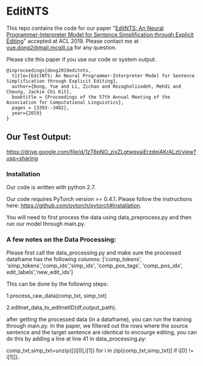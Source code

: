 # EditNTS
This repo contains the code for our paper "[EditNTS: An Neural Programmer-Interpreter Model for Sentence Simplification through Explicit Editing](https://arxiv.org/abs/1906.08104)" accepted at ACL 2019. Please contact me at yue.dong2@mail.mcgill.ca for any question.

Please cite this paper if you use our code or system output.
```
@inproceedings{dong2019editnts,
  title={EditNTS: An Neural Programmer-Interpreter Model for Sentence Simplification through Explicit Editing},
  author={Dong, Yue and Li, Zichao and Rezagholizadeh, Mehdi and Cheung, Jackie Chi Kit},
  booktitle = {Proceedings of the 57th Annual Meeting of the Association for Computational Linguistics},
  pages = {3393--3402},
  year={2019}
}
```
## Our Test Output:
https://drive.google.com/file/d/1zT6pNO_zixZLgtwqxaiErzdeiAKrALzt/view?usp=sharing

### Installation
Our code is written with python 2.7. 

Our code requires PyTorch version >= 0.4.1. Please follow the instructions here: https://github.com/pytorch/pytorch#installation.

You will need to first process the data using data_preprocess.py and then run our model through main.py. 

### A few notes on the Data Processing:

Please first call the data_processing.py and make sure the processed dataframe has the following columns:
['comp_tokens', 'simp_tokens','comp_ids','simp_ids', 'comp_pos_tags', 'comp_pos_ids', edit_labels','new_edit_ids']

This can be done by the following steps:

1.process_raw_data(comp_txt, simp_txt)

2.editnet_data_to_editnetID(df,output_path).

after getting the processed data (in a dataframe), you can run the training through main.py. In the paper, we filtered out the rows where the source sentence and the target sentence are identical to encourge editing, you can do this by adding a line at line 41 in data_processing.py: 

comp_txt,simp_txt=unzip([(i[0],i[1]) for i in zip(comp_txt,simp_txt)] if i[0] != i[1]]).



